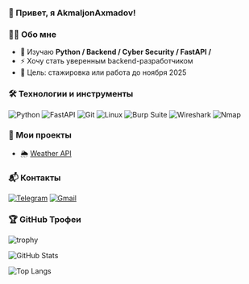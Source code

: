 ### 👋 Привет, я AkmaljonAxmadov!

### 👨‍💻 Обо мне
- 🌱 Изучаю **Python / Backend / Cyber Security / FastAPI /**
- ⚡ Хочу стать уверенным backend-разработчиком
- 🎯 Цель: стажировка или работа до ноября 2025

### 🛠️ Технологии и инструменты
![Python](https://img.shields.io/badge/-Python-3776AB?style=for-the-badge&logo=python&logoColor=fff)
![FastAPI](https://img.shields.io/badge/-FastAPI-009688?style=for-the-badge&logo=fastapi&logoColor=fff)
![Git](https://img.shields.io/badge/-Git-F05032?style=for-the-badge&logo=git&logoColor=fff)
![Linux](https://img.shields.io/badge/-Linux-FCC624?style=for-the-badge&logo=linux&logoColor=000)
![Burp Suite](https://img.shields.io/badge/-Burp%20Suite-FF6F00?style=for-the-badge&logo=burpsuite&logoColor=fff)
![Wireshark](https://img.shields.io/badge/-Wireshark-1679A7?style=for-the-badge&logo=wireshark&logoColor=fff)
![Nmap](https://img.shields.io/badge/-Nmap-004E89?style=for-the-badge&logo=gnometerminal&logoColor=fff)

### 🚀 Мои проекты
- 🌦️ [Weather API](https://github.com/AkmaljonAxmadov/weather_app_api)

### 📬 Контакты
[![Telegram](https://img.shields.io/badge/Telegram-2CA5E0?style=for-the-badge&logo=telegram&logoColor=white)](https://t.me/akhmadov9)
[![Gmail](https://img.shields.io/badge/Gmail-D14836?style=for-the-badge&logo=gmail&logoColor=white)](mailto:variori65@gmail.com)


### 🏆 GitHub Трофеи
![trophy](https://github-profile-trophy.vercel.app/?username=AkmaljonAxmadov&theme=onedark)


![GitHub Stats](https://github-readme-stats.vercel.app/api?username=AkmaljonAxmadov&show_icons=true&theme=radical)

![Top Langs](https://github-readme-stats.vercel.app/api/top-langs/?username=AkmaljonAxmadov&layout=compact&theme=radical)
